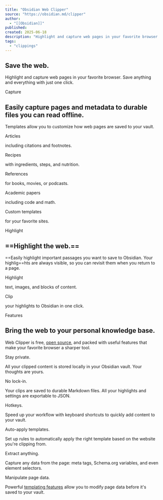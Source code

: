 ```yaml
---
title: "Obsidian Web Clipper"
source: "https://obsidian.md/clipper"
author:
  - "[[Obsidian]]"
published:
created: 2025-06-18
description: "Highlight and capture web pages in your favorite browser. Save anything and everything with just one click."
tags:
  - "clippings"
---
```

## Save the web.

Highlight and capture web pages in your favorite browser. Save anything and everything with just one click.

Capture

## Easily capture pages and metadata to durable files you can read offline.

Templates allow you to customize how web pages are saved to your vault.

Articles

including citations and footnotes.

Recipes

with ingredients, steps, and nutrition.

References

for books, movies, or podcasts.

Academic papers

including code and math.

Custom templates

for your favorite sites.

Highlight

## ==Highlight the web.==

==Easily highlight important passages you want to save to Obsidian. Your highlig==hts are always visible, so you can revisit them when you return to a page.

Highlight

text, images, and blocks of content.

Clip

your highlights to Obsidian in one click.

Features

## Bring the web to your personal knowledge base.

Web Clipper is free, [open source](https://github.com/obsidianmd/obsidian-clipper), and packed with useful features that make your favorite browser a sharper tool.

Stay private.

All your clipped content is stored locally in your Obsidian vault. Your thoughts are yours.

No lock-in.

Your clips are saved to durable Markdown files. All your highlights and settings are exportable to JSON.

Hotkeys.

Speed up your workflow with keyboard shortcuts to quickly add content to your vault.

Auto-apply templates.

Set up rules to automatically apply the right template based on the website you're clipping from.

Extract anything.

Capture any data from the page: meta tags, Schema.org variables, and even element selectors.

Manipulate page data.

Powerful [templating features](https://help.obsidian.md/web-clipper) allow you to modify page data before it's saved to your vault.